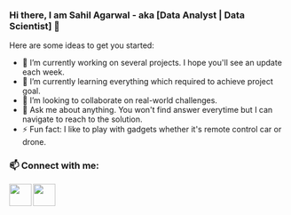 ### Hi there, I am Sahil Agarwal - aka [Data Analyst | Data Scientist] 👋

<!-- 🤔 I’m looking for help with thinking......
**agarwalsahil2013/agarwalsahil2013** is a ✨ _special_ ✨ repository because its `README.md` (this file) appears on your GitHub profile. - 📫 -->

Here are some ideas to get you started:

- 🔭 I’m currently working on several projects. I hope you'll see an update each week.
- 🌱 I’m currently learning everything which required to achieve project goal. 
- 👯 I’m looking to collaborate on real-world challenges.
- 💬 Ask me about anything. You won't find answer everytime but I can navigate to reach to the solution.
- ⚡ Fun fact: I like to play with gadgets whether it's remote control car or drone. 

### 📫 Connect with me:
<a href="https://www.linkedin.com/in/sahil-agarwal-"><img align="left" width="40px" src="https://cdn.icon-icons.com/icons2/2428/PNG/512/linkedin_black_logo_icon_147114.png" /></a>
<a href="https://www.linkedin.com/in/sahil-agarwal-"><img align="left" width="40px" src="https://i1.wp.com/scrapyardexhibit.org/wp-content/uploads/2019/10/instagram-icon-black-and-white-png-7.png?fit=512%2C512" /></a>


